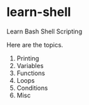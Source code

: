 # learn-shell

Learn Bash Shell Scripting 

Here are the topics.

1. Printing
2. Variables
3. Functions
4. Loops
5. Conditions
6. Misc




